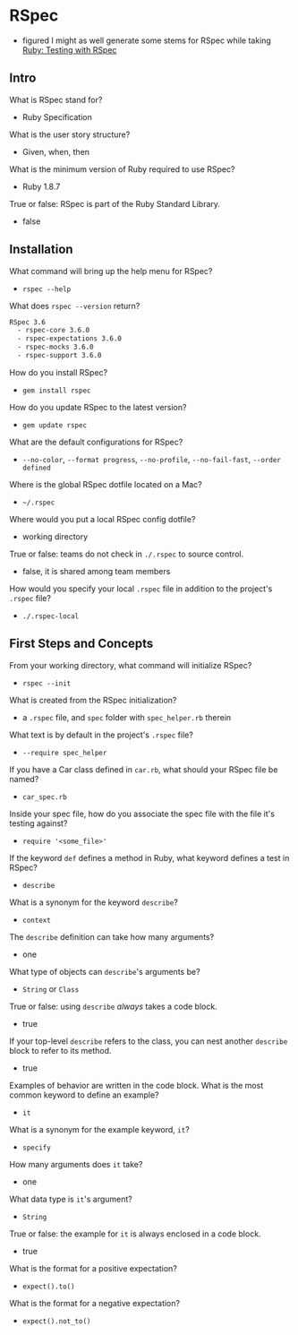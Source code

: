 # RSpec
- figured I might as well generate some stems for RSpec while taking [Ruby: Testing with RSpec](https://www.lynda.com/Ruby-tutorials/RSpec-Testing-Framework-Ruby/183884-2.html)

## Intro

What is RSpec stand for?
- Ruby Specification

What is the user story structure?
- Given, when, then

What is the minimum version of Ruby required to use RSpec?
- Ruby 1.8.7

True or false: RSpec is part of the Ruby Standard Library.
- false

## Installation

What command will bring up the help menu for RSpec?
- `rspec --help`

What does `rspec --version` return?
```bash
RSpec 3.6
  - rspec-core 3.6.0
  - rspec-expectations 3.6.0
  - rspec-mocks 3.6.0
  - rspec-support 3.6.0
```

How do you install RSpec?
- `gem install rspec`

How do you update RSpec to the latest version?
- `gem update rspec`

What are the default configurations for RSpec?
- `--no-color`, `--format progress`, `--no-profile`, `--no-fail-fast`, `--order defined`

Where is the global RSpec dotfile located on a Mac?
- `~/.rspec`

Where would you put a local RSpec config dotfile?
- working directory

True or false: teams do not check in `./.rspec` to source control.
- false, it is shared among team members

How would you specify your local `.rspec` file in addition to the project's `.rspec` file?
- `./.rspec-local`

## First Steps and Concepts

From your working directory, what command will initialize RSpec?
- `rspec --init`

What is created from the RSpec initialization?
- a `.rspec` file, and `spec` folder with `spec_helper.rb` therein

What text is by default in the project's `.rspec` file?
- `--require spec_helper`

If you have a Car class defined in `car.rb`, what should your RSpec file be named?
- `car_spec.rb`

Inside your spec file, how do you associate the spec file with the file it's testing against?
- `require '<some_file>'`

If the keyword `def` defines a method in Ruby, what keyword defines a test in RSpec?
- `describe`

What is a synonym for the keyword `describe`?
- `context`

The `describe` definition can take how many arguments?
- one

What type of objects can `describe`'s arguments be?
- `String` or `Class`

True or false: using `describe` *always* takes a code block.
- true

If your top-level `describe` refers to the class, you can nest another `describe` block to refer to its method.
- true

Examples of behavior are written in the code block. What is the most common keyword to define an example?
- `it`

What is a synonym for the example keyword, `it`?
- `specify`

How many arguments does `it` take?
- one

What data type is `it`'s argument?
- `String`

True or false: the example for `it` is always enclosed in a code block.
- true

What is the format for a positive expectation?
- `expect().to()`

What is the format for a negative expectation?
- `expect().not_to()`

